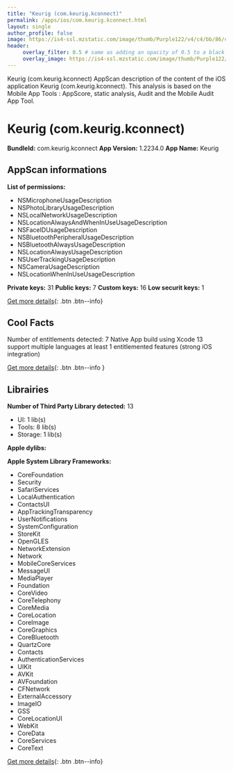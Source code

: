 ```yaml
---
title: "Keurig (com.keurig.kconnect)"
permalink: /apps/ios/com.keurig.kconnect.html
layout: single
author_profile: false
image: https://is4-ssl.mzstatic.com/image/thumb/Purple122/v4/c4/bb/86/c4bb8650-be2b-287c-9888-cb20fb673757/AppIcons-1x_U007emarketing-0-5-85-220.png/512x512bb.jpg
header: 
     overlay_filter: 0.5 # same as adding an opacity of 0.5 to a black background
     overlay_image: https://is4-ssl.mzstatic.com/image/thumb/Purple122/v4/c4/bb/86/c4bb8650-be2b-287c-9888-cb20fb673757/AppIcons-1x_U007emarketing-0-5-85-220.png/512x512bb.jpg
---
```

Keurig (com.keurig.kconnect) AppScan description of the content of the iOS application Keurig (com.keurig.kconnect). This analysis is based on the Mobile App Tools : AppScore, static analysis, Audit and the Mobile Audit App Tool.

# Keurig (com.keurig.kconnect)

**BundleId:** com.keurig.kconnect
**App Version:** 1.2234.0
**App Name:** Keurig


## AppScan informations 

**List of permissions:** 
- NSMicrophoneUsageDescription
- NSPhotoLibraryUsageDescription
- NSLocalNetworkUsageDescription
- NSLocationAlwaysAndWhenInUseUsageDescription
- NSFaceIDUsageDescription
- NSBluetoothPeripheralUsageDescription
- NSBluetoothAlwaysUsageDescription
- NSLocationAlwaysUsageDescription
- NSUserTrackingUsageDescription
- NSCameraUsageDescription
- NSLocationWhenInUseUsageDescription
  
  
**Private keys:** 31
**Public keys:** 7
**Custom keys:** 16
**Low securit keys:** 1
  
[Get more details](/pricing.html){: .btn .btn--info}

## Cool Facts

Number of entitlements detected: 7
Native App
build using Xcode 13
support multiple languages
at least 1 entitlemented features (strong iOS integration)
  
[Get more details](/pricing.html){: .btn .btn--info }

## Librairies 
**Number of Third Party Library detected:** 13
- UI: 1 lib(s)
- Tools: 8 lib(s)
- Storage: 1 lib(s)


**Apple dylibs:**


**Apple System Library Frameworks:**
- CoreFoundation
- Security
- SafariServices
- LocalAuthentication
- ContactsUI
- AppTrackingTransparency
- UserNotifications
- SystemConfiguration
- StoreKit
- OpenGLES
- NetworkExtension
- Network
- MobileCoreServices
- MessageUI
- MediaPlayer
- Foundation
- CoreVideo
- CoreTelephony
- CoreMedia
- CoreLocation
- CoreImage
- CoreGraphics
- CoreBluetooth
- QuartzCore
- Contacts
- AuthenticationServices
- UIKit
- AVKit
- AVFoundation
- CFNetwork
- ExternalAccessory
- ImageIO
- GSS
- CoreLocationUI
- WebKit
- CoreData
- CoreServices
- CoreText


  
[Get more details](/pricing.html){: .btn .btn--info}


